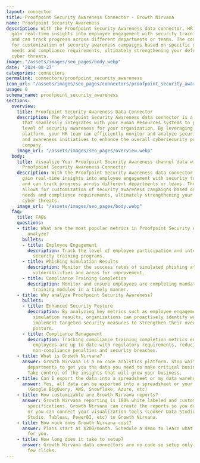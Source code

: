 ```yaml
---
layout: connector
title: Proofpoint Security Awareness Connector - Growth Nirvana
name: Proofpoint Security Awareness
description: With the Proofpoint Security Awareness data connector, HR professionals
  gain real-time insights into employee engagement with security training modules
  and can track progress across different departments or teams. The connector allows
  for customization of security awareness campaigns based on specific organizational
  needs and compliance requirements, ultimately strengthening your defense against
  cyber threats.
image: "/assets/images/seo_pages/body.webp"
date: '2024-08-27'
categories: connectors
permalink: connectors/proofpoint_security_awareness
icon_url: "/assets/images/seo_pages/connectors/proofpoint_security_awareness"
usage: 0
schema_name: proofpoint_security_awareness
sections:
  overview:
    title: Proofpoint Security Awareness Data Connector
    description: The Proofpoint Security Awareness data connector is a powerful tool
      that seamlessly integrates with your Human Resources systems to provide an advanced
      level of security awareness for your organization. By leveraging this cloud-based
      platform, your HR team can efficiently monitor and analyze security training
      and awareness initiatives to enhance the overall cybersecurity posture of your
      company.
    image_url: "/assets/images/seo_pages/overview.webp"
  body:
    title: Visualize Your Proofpoint Security Awareness channel data with Growth Nirvana's
      Proofpoint Security Awareness Connector
    description: With the Proofpoint Security Awareness data connector, HR professionals
      gain real-time insights into employee engagement with security training modules
      and can track progress across different departments or teams. The connector
      allows for customization of security awareness campaigns based on specific organizational
      needs and compliance requirements, ultimately strengthening your defense against
      cyber threats.
    image_url: "/assets/images/seo_pages/body.webp"
  faq:
    title: FAQs
    questions:
    - title: What are the most popular metrics in Proofpoint Security Awareness to
        analyze?
      bullets:
      - title: Employee Engagement
        description: Track the level of employee participation and interaction with
          security training programs.
      - title: Phishing Simulation Results
        description: Monitor the success rates of simulated phishing attacks to identify
          vulnerabilities and areas for improvement.
      - title: Compliance Training Completion
        description: Monitor and ensure employees are completing mandatory compliance
          training modules in a timely manner.
    - title: Why analyze Proofpoint Security Awareness?
      bullets:
      - title: Enhanced Security Posture
        description: By analyzing key metrics such as employee engagement and phishing
          simulation results, organizations can proactively identify weaknesses and
          implement targeted security measures to strengthen their overall security
          posture.
      - title: Compliance Management
        description: Tracking compliance training completion metrics ensures that
          employees are up to date with regulatory requirements, reducing risks of
          non-compliance penalties and security breaches.
    - title: What is Growth Nirvana?
      answer: Growth Nirvana is a no code analytics platform. Stop waiting for other
        departments to get you the data you need to make critical business decisions.
        Take control of the insights that will grow your business.
    - title: Can I export the data into a spreadsheet or my data warehouse?
      answer: Yes, all data can be exported into a spreadsheet or your data warehouse
        (Google BigQuery, AWS, Snowflake, Azure, etc)
    - title: How customizable are Growth Nirvana reports?
      answer: Growth Nirvana reporting is 100% white labeled and customized to your
        specifications. Growth Nirvana can create the reports so you don’t have to
        or you can connect your visualization tools (Looker Data Studio/Google Data
        Studio, Tableau, PowerBI, etc) to Growth Nirvana.
    - title: How much does Growth Nirvana cost?
      answer: Plans start at $200/month. Schedule a demo to learn what plan is best
        for you.
    - title: How long does it take to setup?
      answer: Growth Nirvana data connectors are no code so setup only requires a
        few clicks.
---
```

